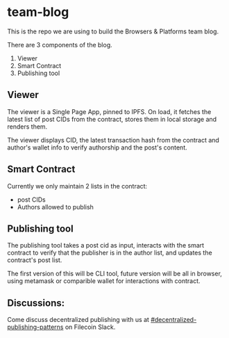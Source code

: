 # team-blog

This is the repo we are using to build the Browsers & Platforms team blog.

There are 3 components of the blog.

1. Viewer
3. Smart Contract
4. Publishing tool

## Viewer
The viewer is a Single Page App, pinned to IPFS. On load, it fetches the latest list of post CIDs from the contract, stores them in local storage and renders them.

The viewer displays CID, the latest transaction hash from the contract and author's wallet info to verify authorship and the post's content.

## Smart Contract
Currently we only maintain 2 lists in the contract:
- post CIDs
- Authors allowed to publish

## Publishing tool

The publishing tool takes a post cid as input, interacts with the smart contract to verify that the publisher is in the author list, and updates the contract's post list.

The first version of this will be CLI tool, future version will be all in browser, using metamask or comparible wallet for interactions with contract.


## Discussions:
Come discuss decentralized publishing with us at [#decentralized-publishing-patterns](https://filecoinproject.slack.com/archives/C055RDDG475) on Filecoin Slack.
